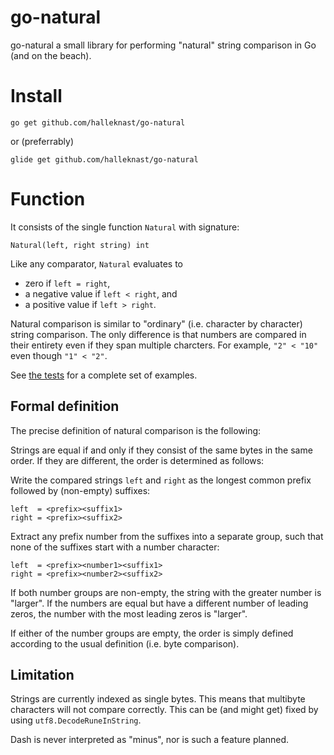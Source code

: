 # go-natural

go-natural a small library for performing "natural" string comparison in Go (and on the beach).

# Install

```
go get github.com/halleknast/go-natural
```
or (preferrably)
```
glide get github.com/halleknast/go-natural
```

# Function

It consists of the single function `Natural` with signature:

```
Natural(left, right string) int
```

Like any comparator, `Natural` evaluates to
* zero if `left = right`,
* a negative value if `left < right`, and
* a positive value if `left > right`.

Natural comparison is similar to "ordinary" (i.e. character by character) string comparison.
The only difference is that numbers are compared in their entirety even if they span multiple charcters.
For example, `"2" < "10"` even though `"1" < "2"`.


See [the tests](https://github.com/halleknast/go-natural/blob/master/natural_test.go)
for a complete set of examples.

## Formal definition

The precise definition of natural comparison is the following:

Strings are equal if and only if they consist of the same bytes in the same order.
If they are different, the order is determined as follows:

Write the compared strings `left` and `right` as the longest common prefix
followed by (non-empty) suffixes:
```
left  = <prefix><suffix1>
right = <prefix><suffix2>
```

Extract any prefix number from the suffixes into a separate group,
such that none of the suffixes start with a number character:
```
left  = <prefix><number1><suffix1>
right = <prefix><number2><suffix2>
```

If both number groups are non-empty,
the string with the greater number is "larger".
If the numbers are equal but have a different number of leading zeros,
the number with the most leading zeros is "larger".

If either of the number groups are empty,
the order is simply defined according to the usual definition (i.e. byte comparison).

## Limitation

Strings are currently indexed as single bytes.
This means that multibyte characters will not compare correctly.
This can be (and might get) fixed by using `utf8.DecodeRuneInString`.

Dash is never interpreted as "minus",
nor is such a feature planned.
